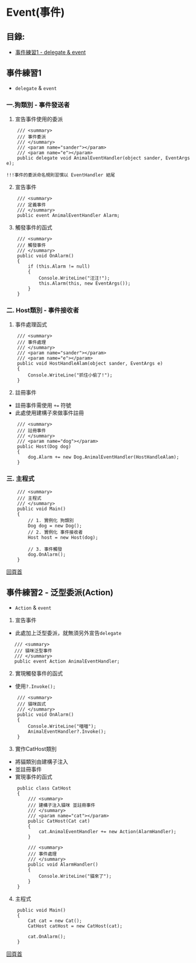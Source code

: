 # Event(事件)

## 目錄:
- [事件練習1 - delegate & event](https://github.com/LINDuke-Lin/CSharp-Exercise/tree/origin/chicken/CSharpExercise/EventDemo#%E4%BA%8B%E4%BB%B6%E7%B7%B4%E7%BF%921)


## 事件練習1
- `delegate` & `event`

### 一.狗類別 - 事件發送者
1. 宣告事件使用的委派

```CSharp
    /// <summary>
    /// 事件委派
    /// </summary>
    /// <param name="sander"></param>
    /// <param name="e"></param>
    public delegate void AnimalEventHandler(object sander, EventArgs e);
```
`!!!事件的委派命名規則習慣以 EventHandler 結尾`

2. 宣告事件

```CSharp
	/// <summary>
	/// 定義事件
	/// </summary>
	public event AnimalEventHandler Alarm;
```

3. 觸發事件的函式

```CSharp
	/// <summary>
	/// 觸發事件
	/// </summary>
	public void OnAlarm()
	{
	    if (this.Alarm != null)
	    {
	        Console.WriteLine("汪汪!");
	        this.Alarm(this, new EventArgs());
	    }
	}
```
### 二. Host類別 - 事件接收者
1. 事件處理函式

```CSharp
	/// <summary>
	/// 事件處理
	/// </summary>
	/// <param name="sander"></param>
	/// <param name="e"></param>
	public void HostHandleAlam(object sander, EventArgs e)
	{
	    Console.WriteLine("抓住小偷了!");
	}
```

2. 註冊事件
- 註冊事件需使用 `+=` 符號
- 此處使用建構子來做事件註冊

```CSharp
	/// <summary>
	/// 註冊事件
	/// </summary>
	/// <param name="dog"></param>
	public Host(Dog dog)
	{
	    dog.Alarm += new Dog.AnimalEventHandler(HostHandleAlam);
	}
```

### 三. 主程式

```CSharp
	/// <summary>
	/// 主程式
	/// </summary>
	public void Main()
	{
	    // 1. 實例化 狗類別
	    Dog dog = new Dog();
	    // 2. 實例化 事件接收者
	    Host host = new Host(dog);
	
	    // 3. 事件觸發
	    dog.OnAlarm();
	}
```


[回頁首](https://github.com/LINDuke-Lin/CSharp-Exercise/tree/origin/chicken/CSharpExercise/EventDemo#event%E4%BA%8B%E4%BB%B6)

## 事件練習2 - 泛型委派(Action)
- `Action` & `event`

1. 宣告事件
- 此處加上泛型委派，就無須另外宣告`delegate`
```CSharp
   /// <summary>
   /// 貓咪泛型事件
   /// </summary>
   public event Action AnimalEventHandler;
```

2. 實現觸發事件的函式
- 使用`?.Invoke();`
```CSharp
	/// <summary>
	/// 貓咪函式
	/// </summary>
	public void OnAlarm()
	{
	    Console.WriteLine("喵喵");
	    AnimalEventHandler?.Invoke();
	}
```

3. 實作CatHost類別
- 將貓類別由建構子注入
- 並註冊事件
- 實現事件的函式
```CSharp
    public class CatHost
    {
        /// <summary>
        /// 建構子注入貓咪 並註冊事件
        /// </summary>
        /// <param name="cat"></param>
        public CatHost(Cat cat)
        {
            cat.AnimalEventHandler += new Action(AlarmHandler);
        }

        /// <summary>
        /// 事件處理
        /// </summary>
        public void AlarmHandler()
        {
            Console.WriteLine("貓來了");
        }
    }
```

4. 主程式
```CSharp
	public void Main()
	{
	    Cat cat = new Cat();
	    CatHost catHost = new CatHost(cat);
	
	    cat.OnAlarm();
	}
```


[回頁首](https://github.com/LINDuke-Lin/CSharp-Exercise/tree/origin/chicken/CSharpExercise/EventDemo#event%E4%BA%8B%E4%BB%B6)